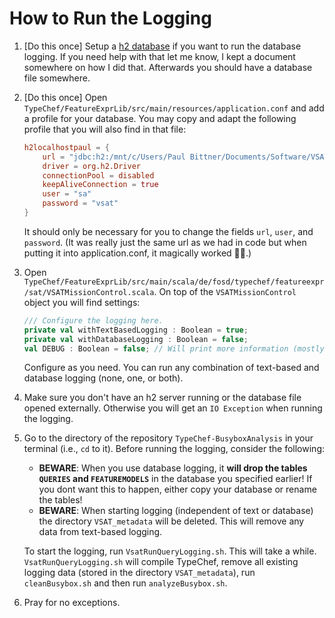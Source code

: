 # How to Run the Logging

1. [Do this once] Setup a [h2 database](http://h2database.com/html/main.html) if you want to run the database logging.
   If you need help with that let me know, I kept a document somewhere on how I did that. Afterwards you should have a database file somewhere.
2. [Do this once] Open `TypeChef/FeatureExprLib/src/main/resources/application.conf` and add a profile for your database.
   You may copy and adapt the following profile that you will also find in that file:

    ```conf
    h2localhostpaul = {
        url = "jdbc:h2:/mnt/c/Users/Paul Bittner/Documents/Software/VSAT/typechefqueries"
        driver = org.h2.Driver
        connectionPool = disabled
        keepAliveConnection = true
        user = "sa"
        password = "vsat"
    }
    ```

   It should only be necessary for you to change the fields `url`, `user`, and `password`.
   (It was really just the same url as we had in code but when putting it into application.conf, it magically worked 🤷‍♂️.)

3. Open `TypeChef/FeatureExprLib/src/main/scala/de/fosd/typechef/featureexpr/sat/VSATMissionControl.scala`. On top of the `VSATMissionControl` object you will find settings:

    ```scala
    /// Configure the logging here.
    private val withTextBasedLogging : Boolean = true;
    private val withDatabaseLogging : Boolean = false;
    val DEBUG : Boolean = false; // Will print more information (mostly used for database logging)
    ```

   Configure as you need.
   You can run any combination of text-based and database logging (none, one, or both).

4. Make sure you don't have an h2 server running or the database file opened externally.
   Otherwise you will get an `IO Exception` when running the logging.

5. Go to the directory of the repository `TypeChef-BusyboxAnalysis` in your terminal (i.e., `cd` to it).
   Before running the logging, consider the following:

   * **BEWARE**: When you use database logging, it **will drop the tables `QUERIES` and          `FEATUREMODELS`** in the database you specified earlier!
   If you dont want this to happen, either copy your database or rename the tables!
   * **BEWARE**: When starting logging (independent of text or database) the directory `VSAT_metadata` will be deleted.
   This will remove any data from text-based logging.

   To start the logging, run `VsatRunQueryLogging.sh`.
   This will take a while.
   `VsatRunQueryLogging.sh` will compile TypeChef, remove all existing logging data (stored in the directory `VSAT_metadata`), run `cleanBusybox.sh` and then run `analyzeBusybox.sh`.

6. Pray for no exceptions.
